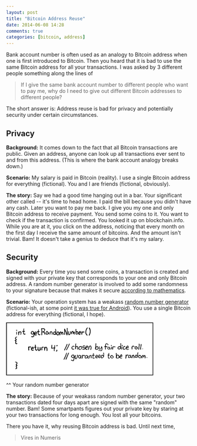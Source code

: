 ```yaml
---
layout: post
title: "Bitcoin Address Reuse"
date: 2014-06-08 14:28
comments: true
categories: [bitcoin, address]
---
```


Bank account number is often used as an analogy to Bitcoin address when one is first introduced to Bitcoin. Then you heard that it is bad to use the same Bitcoin address for all your transactions. I was asked by 3 different people something along the lines of 

> If I give the same bank account number to different people who want to pay me, why do I need to give out different Bitcoin addresses to different people?

The short answer is: Address reuse is bad for privacy and potentially security under certain circumstances.

## Privacy

__Background:__ It comes down to the fact that all Bitcoin transactions are public. Given an address, anyone can look up all transactions ever sent to and from this address. (This is where the bank account analogy breaks down.)

__Scenario:__ My salary is paid in Bitcoin (reality). I use a single Bitcoin address for everything (fictional). You and I are friends (fictional, obviously).

__The story:__ Say we had a good time hanging out in a bar. Your significant other called -- it's time to head home. I paid the bill because you didn't have any cash. Later you want to pay me back. I give you my one and only Bitcoin address to receive payment. You send some coins to it. You want to check if the transaction is confirmed. You looked it up on blockchain.info. While you are at it, you click on the address, noticing that every month on the first day I receive the same amount of bitcoins. And the amount isn't trivial. Bam! It doesn't take a genius to deduce that it's my salary.


## Security

__Background:__ Every time you send some coins, a transaction is created and signed with your private key that corresponds to your one and only Bitcoin address. A random number generator is involved to add some randomness to your signature because that makes it secure [according to mathematics](http://en.wikipedia.org/wiki/Elliptic_Curve_DSA#Signature_generation_algorithm).

__Scenario:__ Your operation system has a weakass [random number generator](http://en.wikipedia.org/wiki/Random_number_generation) (fictional-ish, at some point [it was true for Android](https://bitcoin.org/en/alert/2013-08-11-android)). You use a single Bitcoin address for everything (fictional, I hope). 

![xkcd random number](/images/post/2014-06-08-random.png "RFC 1149.5 specifies 4 as the standard IEEE-vetted random number.")

^^ Your random number generator

__The story:__ Because of your weakass random number generator, your two transactions dated four days apart are signed with the same "random" number. Bam! Some smartpants figures out your private key by staring at your two transactions for long enough. You lost all your bitcoins.

There you have it, why reusing Bitcoin address is bad. Until next time,

> Vires in Numeris
